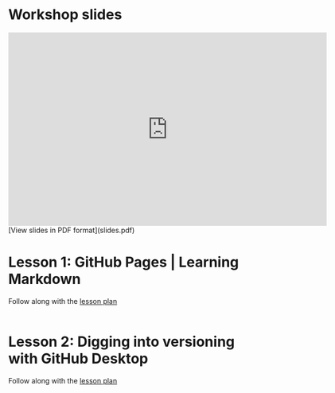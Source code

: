 # Workshop slides

<iframe src="https://docs.google.com/presentation/d/e/2PACX-1vSjyUEk9jOYf-5aYJUT898qN1qxw7Wohn-kOoniaOgfy6GhPRpMB6abZJhIzAUnB0eh0NBa9N4Dh82f/embed?start=false&loop=false&delayms=15000" frameborder="0" width="640" height="389" allowfullscreen="true" mozallowfullscreen="true" webkitallowfullscreen="true"></iframe>
<br>
[View slides in PDF format](slides.pdf)
<br>

# Lesson 1: GitHub Pages | Learning Markdown
Follow along with the [lesson plan](lesson1.md)
<br>
<br>

# Lesson 2: Digging into versioning with GitHub Desktop
Follow along with the [lesson plan](lesson2.md)
<br>
<br>
